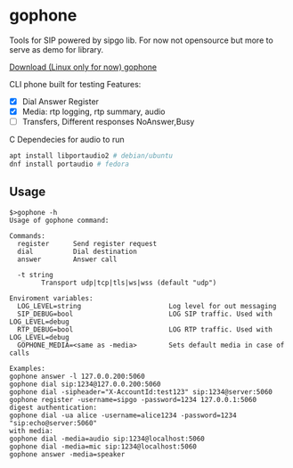 # gophone
Tools for SIP powered by sipgo lib. 
For now not opensource but more to serve as demo for library.

[Download (Linux only for now) gophone](https://github.com/emiago/gophone/releases/latest/download/gophone)

CLI phone built for testing
Features:
- [x] Dial Answer Register
- [x] Media: rtp logging, rtp summary, audio
- [ ] Transfers, Different responses NoAnswer,Busy

C Dependecies for audio to run
```sh
apt install libportaudio2 # debian/ubuntu
dnf install portaudio # fedora
```

## Usage 

```
$>gophone -h
Usage of gophone command:

Commands:
  register      Send register request
  dial          Dial destination
  answer        Answer call

  -t string
    	Transport udp|tcp|tls|ws|wss (default "udp")

Enviroment variables:
  LOG_LEVEL=string                      Log level for out messaging
  SIP_DEBUG=bool                        LOG SIP traffic. Used with LOG_LEVEL=debug
  RTP_DEBUG=bool                        LOG RTP traffic. Used with LOG_LEVEL=debug
  GOPHONE_MEDIA=<same as -media>        Sets default media in case of calls

Examples:
gophone answer -l 127.0.0.200:5060 
gophone dial sip:1234@127.0.0.200:5060
gophone dial -sipheader="X-AccountId:test123" sip:1234@server:5060
gophone register -username=sipgo -password=1234 127.0.0.1:5060 
digest authentication:
gophone dial -ua alice -username=alice1234 -password=1234 "sip:echo@server:5060"
with media:
gophone dial -media=audio sip:1234@localhost:5060
gophone dial -media=mic sip:1234@localhost:5060
gophone answer -media=speaker
```
